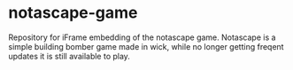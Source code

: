 # notascape-game
Repository for iFrame embedding of the notascape game.
Notascape is a simple building bomber game made in wick, while no longer getting freqent updates it is still available to play.
